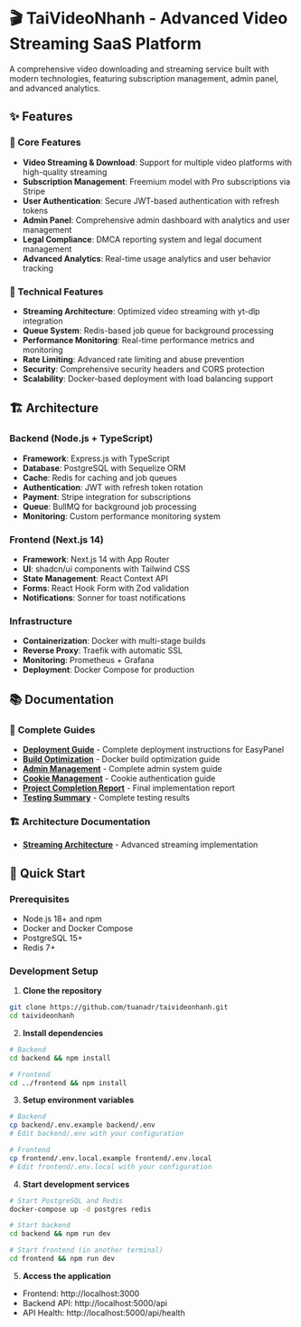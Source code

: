 # 🎬 TaiVideoNhanh - Advanced Video Streaming SaaS Platform

A comprehensive video downloading and streaming service built with modern technologies, featuring subscription management, admin panel, and advanced analytics.

## ✨ Features

### 🎯 Core Features
- **Video Streaming & Download**: Support for multiple video platforms with high-quality streaming
- **Subscription Management**: Freemium model with Pro subscriptions via Stripe
- **User Authentication**: Secure JWT-based authentication with refresh tokens
- **Admin Panel**: Comprehensive admin dashboard with analytics and user management
- **Legal Compliance**: DMCA reporting system and legal document management
- **Advanced Analytics**: Real-time usage analytics and user behavior tracking

### 🔧 Technical Features
- **Streaming Architecture**: Optimized video streaming with yt-dlp integration
- **Queue System**: Redis-based job queue for background processing
- **Performance Monitoring**: Real-time performance metrics and monitoring
- **Rate Limiting**: Advanced rate limiting and abuse prevention
- **Security**: Comprehensive security headers and CORS protection
- **Scalability**: Docker-based deployment with load balancing support

## 🏗️ Architecture

### Backend (Node.js + TypeScript)
- **Framework**: Express.js with TypeScript
- **Database**: PostgreSQL with Sequelize ORM
- **Cache**: Redis for caching and job queues
- **Authentication**: JWT with refresh token rotation
- **Payment**: Stripe integration for subscriptions
- **Queue**: BullMQ for background job processing
- **Monitoring**: Custom performance monitoring system

### Frontend (Next.js 14)
- **Framework**: Next.js 14 with App Router
- **UI**: shadcn/ui components with Tailwind CSS
- **State Management**: React Context API
- **Forms**: React Hook Form with Zod validation
- **Notifications**: Sonner for toast notifications

### Infrastructure
- **Containerization**: Docker with multi-stage builds
- **Reverse Proxy**: Traefik with automatic SSL
- **Monitoring**: Prometheus + Grafana
- **Deployment**: Docker Compose for production

## 📚 Documentation

### 📖 **Complete Guides**
- **[Deployment Guide](docs/DEPLOYMENT-GUIDE.md)** - Complete deployment instructions for EasyPanel
- **[Build Optimization](docs/BUILD-OPTIMIZATION.md)** - Docker build optimization guide
- **[Admin Management](docs/ADMIN-MANAGEMENT-GUIDE.md)** - Complete admin system guide
- **[Cookie Management](docs/COOKIE-MANAGEMENT-GUIDE.md)** - Cookie authentication guide
- **[Project Completion Report](docs/PROJECT-COMPLETION-REPORT.md)** - Final implementation report
- **[Testing Summary](docs/TESTING-SUMMARY.md)** - Complete testing results

### 🏗️ **Architecture Documentation**
- **[Streaming Architecture](docs/PHASE-1.2-STREAMING-ARCHITECTURE.md)** - Advanced streaming implementation

## 🚀 Quick Start

### Prerequisites
- Node.js 18+ and npm
- Docker and Docker Compose
- PostgreSQL 15+
- Redis 7+

### Development Setup

1. **Clone the repository**
```bash
git clone https://github.com/tuanadr/taivideonhanh.git
cd taivideonhanh
```

2. **Install dependencies**
```bash
# Backend
cd backend && npm install

# Frontend
cd ../frontend && npm install
```

3. **Setup environment variables**
```bash
# Backend
cp backend/.env.example backend/.env
# Edit backend/.env with your configuration

# Frontend
cp frontend/.env.local.example frontend/.env.local
# Edit frontend/.env.local with your configuration
```

4. **Start development services**
```bash
# Start PostgreSQL and Redis
docker-compose up -d postgres redis

# Start backend
cd backend && npm run dev

# Start frontend (in another terminal)
cd frontend && npm run dev
```

5. **Access the application**
- Frontend: http://localhost:3000
- Backend API: http://localhost:5000/api
- API Health: http://localhost:5000/api/health